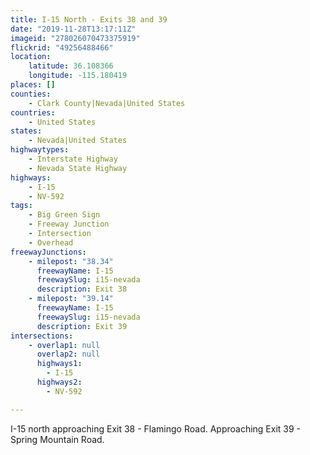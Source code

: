 ```yaml
---
title: I-15 North - Exits 38 and 39
date: "2019-11-28T13:17:11Z"
imageid: "278026070473375919"
flickrid: "49256488466"
location:
    latitude: 36.108366
    longitude: -115.180419
places: []
counties:
    - Clark County|Nevada|United States
countries:
    - United States
states:
    - Nevada|United States
highwaytypes:
    - Interstate Highway
    - Nevada State Highway
highways:
    - I-15
    - NV-592
tags:
    - Big Green Sign
    - Freeway Junction
    - Intersection
    - Overhead
freewayJunctions:
    - milepost: "38.34"
      freewayName: I-15
      freewaySlug: i15-nevada
      description: Exit 38
    - milepost: "39.14"
      freewayName: I-15
      freewaySlug: i15-nevada
      description: Exit 39
intersections:
    - overlap1: null
      overlap2: null
      highways1:
        - I-15
      highways2:
        - NV-592

---
```

I-15 north approaching Exit 38 - Flamingo Road.  Approaching Exit 39 - Spring Mountain Road.